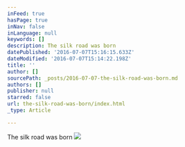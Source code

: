 ```yaml
---
inFeed: true
hasPage: true
inNav: false
inLanguage: null
keywords: []
description: The silk road was born
datePublished: '2016-07-07T15:16:15.633Z'
dateModified: '2016-07-07T15:14:22.198Z'
title: ''
author: []
sourcePath: _posts/2016-07-07-the-silk-road-was-born.md
authors: []
publisher: null
starred: false
url: the-silk-road-was-born/index.html
_type: Article

---
```

The silk road was born
![](https://the-grid-user-content.s3-us-west-2.amazonaws.com/7d3888e6-3ec0-4167-adc2-09cbb2e1139e.jpg)